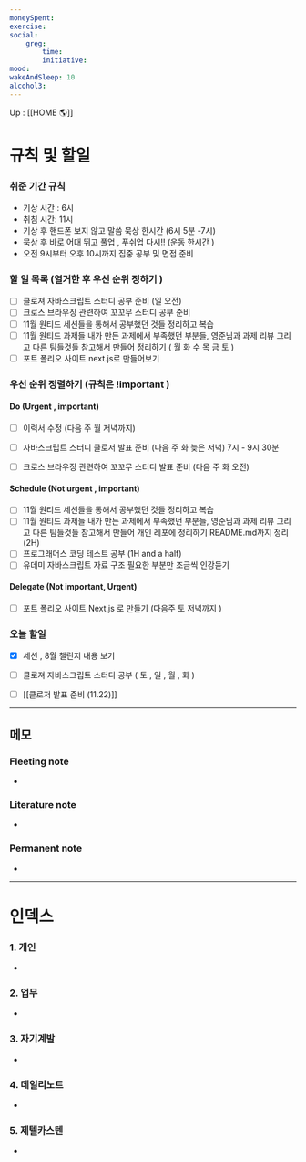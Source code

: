 ```yaml
---
moneySpent: 
exercise: 
social:
    greg: 
        time:
        initiative: 
mood: 
wakeAndSleep: 10
alcohol3: 
---
```


Up : [[HOME 🌎]]

# 규칙 및 할일

### 취준 기간 규칙 
- 기상 시간 : 6시
- 취침 시간: 11시 
- 기상 후 핸드폰 보지 않고 말씀 묵상 한시간 (6시 5분  -7시) 
- 묵상 후 바로 어대 뛰고 풀업 , 푸쉬업 다시!!  (운동 한시간 )
- 오전 9시부터 오후 10시까지 집중 공부 및 면접 준비 

### 할 일 목록 (열거한 후 우선 순위 정하기 )
- [ ] 클로져 자바스크립트 스터디 공부 준비 (일 오전)
- [ ] 크로스 브라우징 관련하여 꼬꼬무 스터디 공부 준비
- [ ] 11월 원티드 세션들을 통해서 공부했던 것들 정리하고 복습
- [ ] 11월 원티드 과제들 내가 만든 과제에서 부족했던 부분들, 영준님과 과제 리뷰 그리고 다른 팀들것들 참고해서 만들어 정리하기 ( 월 화 수 목 금 토 )
- [ ] 포트 폴리오 사이트 next.js로 만들어보기 

### 우선 순위 정렬하기 (규칙은 !important )
#### Do (Urgent , important)
- [ ] 이력서 수정 (다음 주 월 저녁까지)
- [ ] 자바스크립트 스터디 클로저 발표 준비 (다음 주 화 늦은 저녁) 7시 - 9시 30분 
- [ ] 크로스 브라우징 관련하여 꼬꼬무 스터디 발표 준비 (다음 주 화 오전)


#### Schedule (Not urgent , important)
- [ ] 11월 원티드 세션들을 통해서 공부했던 것들 정리하고 복습 
- [ ] 11월 원티드 과제들 내가 만든 과제에서 부족했던 부분들, 영준님과 과제 리뷰 그리고 다른 팀들것들 참고해서 만들어 개인 레포에 정리하기 README.md까지 정리 (2H)
- [ ] 프로그래머스 코딩 테스트 공부 (1H and a half)
- [ ] 유데미 자바스크립트 자료 구조 필요한 부분만 조금씩 인강듣기 
#### Delegate (Not important, Urgent)
- [ ] 포트 폴리오 사이트 Next.js 로 만들기 (다음주 토 저녁까지 )

### 오늘 할일 
- [x] 세션 , 8월 챌린지 내용 보기
- [ ] 클로져 자바스크립트 스터디 공부 ( 토 , 일 , 월 , 화 ) 
- [ ] [[클로저 발표 준비 (11.22)]]



---

## 메모

### Fleeting note
- 

### Literature note
- 

### Permanent note
- 

---

# 인덱스
### 1. 개인 
- 
### 2. 업무
- 
### 3. 자기계발
- 
### 4. 데일리노트
- 
### 5. 제텔카스텐
- 